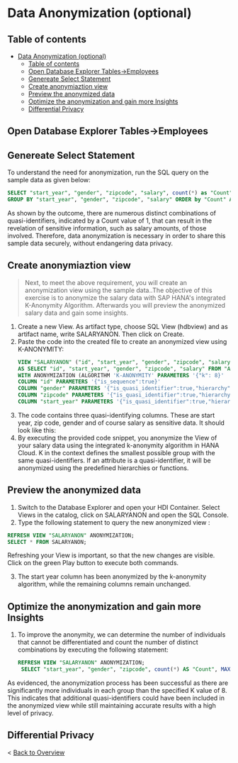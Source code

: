 # Data Anonymization (optional)

## Table of contents 

- [Data Anonymization (optional)](#data-anonymization-optional)
  - [Table of contents](#table-of-contents)
  - [Open Database Explorer Tables-\>Employees](#open-database-explorer-tables-employees)
  - [Genereate Select Statement](#genereate-select-statement)
  - [Create anonymiaztion view](#create-anonymiaztion-view)
  - [Preview the anonymized data](#preview-the-anonymized-data)
  - [Optimize the anonymization and gain more Insights](#optimize-the-anonymization-and-gain-more-insights)
  - [Differential Privacy](#differential-privacy)


## Open Database Explorer Tables->Employees

## Genereate Select Statement

To understand the need for anonymization, run the SQL query on the sample data as given below:

```sql
SELECT "start_year", "gender", "zipcode", "salary", count(*) as "Count" FROM "ANON_SAMPLE"
GROUP BY "start_year", "gender", "zipcode", "salary" ORDER by "Count" ASC;
```
As shown by the outcome, there are numerous distinct combinations of quasi-identifiers, indicated by a Count value of 1, that can result in the revelation of sensitive information, such as salary amounts, of those involved. Therefore, data anonymization is necessary in order to share this sample data securely, without endangering data privacy.

## Create anonymiaztion view

> Next, to meet the above requirement, you will create an anonymization view using the sample data..The objective of this exercise is to anonymize the salary data with SAP HANA's integrated K-Anonymity Algorithm. Afterwards you will preview the anonymized salary data and gain some insights.

1. Create a new View. As artifact type, choose SQL View (hdbview) and as artifact name, write SALARYANON. Then click on Create.
2. Paste the code into the created file to create an anonymized view using K-ANONYMITY:
    ```sql
    VIEW "SALARYANON" ("id", "start_year", "gender", "zipcode", "salary")
    AS SELECT "id", "start_year", "gender", "zipcode", "salary" FROM "ANON_SAMPLE"
    WITH ANONYMIZATION (ALGORITHM 'K-ANONYMITY' PARAMETERS '{"k": 8}'
    COLUMN "id" PARAMETERS '{"is_sequence":true}'
    COLUMN "gender" PARAMETERS '{"is_quasi_identifier":true,"hierarchy":{"embedded":[["f"],["m"]]}}'
    COLUMN "zipcode" PARAMETERS '{"is_quasi_identifier":true,"hierarchy":{"embedded":[["5004","50xx"],["5005","50xx"],["5006","50xx"],["5104","51xx"],["5105","51xx"],["5106","51xx"],["5204","52xx"],["5205","52xx"],["5206","52xx"],["6006","60xx"],["6007","60xx"],["6008","60xx"],["6106","61xx"],["6107","61xx"],["6108","61xx"],["6206","62xx"],["6207","62xx"],["6208","62xx"],["7002","70xx"],["7003","70xx"],["7004","70xx"],["7102","71xx"],["7103","71xx"],["7104","71xx"],["7202","72xx"],["7203","72xx"],["7204","72xx"]]}}'
    COLUMN "start_year" PARAMETERS '{"is_quasi_identifier":true,"hierarchy":{"embedded":[["1987","1986-1990","1986-1995"],["1988","1986-1990","1986-1995"],["1989","1986-1990","1986-1995"],["1990","1986-1990","1986-1995"],["1991","1991-1995","1986-1995"],["1992","1991-1995","1986-1995"],["1993","1991-1995","1986-1995"],["1994","1991-1995","1986-1995"],["1995","1991-1995","1986-1995"],["1996","1996-2000","1996-2005"],["1997","1996-2000","1996-2005"],["1998","1996-2000","1996-2005"],["1999","1996-2000","1996-2005"],["2000","1996-2000","1996-2005"],["2001","2001-2005","1996-2005"],["2002","2001-2005","1996-2005"],["2003","2001-2005","1996-2005"],["2004","2001-2005","1996-2005"],["2005","2001-2005","1996-2005"],["2006","2006-2010",">2006"],["2007","2006-2010",">2006"],["2008","2006-2010",">2006"],["2009","2006-2010",">2006"],["2010","2006-2010",">2006"],["2011","2011-2015",">2006"],["2012","2011-2015",">2006"],["2013","2011-2015",">2006"],["2014","2011-2015",">2006"],["2015","2011-2015",">2006"],["2016","2016-2020",">2006"],["2017","2016-2020",">2006"]]}}');
    ```
3. The code contains three quasi-identifying columns. These are start year, zip code, gender and of course salary as sensitive data.
It should look like this:
4. By executing the provided code snippet, you anonymize the View of your salary data using the integrated k-anonymity algorithm in HANA Cloud. K in the context defines the smallest possible group with the same quasi-identifiers. 
If an attribute is a quasi-identifier, it will be anonymized using the predefined hierarchies or functions.

## Preview the anonymized data

1. Switch to the Database Explorer and open your HDI Container. Select Views in the catalog, click on SALARYANON and open the SQL Console.  
2. Type the following statement to query the new anonymized view :

```sql
REFRESH VIEW "SALARYANON" ANONYMIZATION;
SELECT * FROM SALARYANON;
```

Refreshing your View is important, so that the new changes are visible.
Click on the green Play button to execute both commands.

3. The start year column has been anonymized by the k-anonymity algorithm, while the remaining columns remain unchanged.

## Optimize the anonymization and gain more Insights

1. To improve the anonymity, we can determine the number of individuals that cannot be differentiated and count the number of distinct combinations by executing the following statement:
   ```sql
   REFRESH VIEW "SALARYANON" ANONYMIZATION;
    SELECT "start_year", "gender", "zipcode", count(*) AS "Count", MAX("salary") FROM "SALARYANON" GROUP BY "start_year", "gender", "zipcode" ORDER BY "Count" ASC;
   ```

As evidenced, the anonymization process has been successful as there are significantly more individuals in each group than the specified K value of 8. This indicates that additional quasi-identifiers could have been included in the anonymized view while still maintaining accurate results with a high level of privacy.

## Differential Privacy

< [Back to Overview](README.md)


